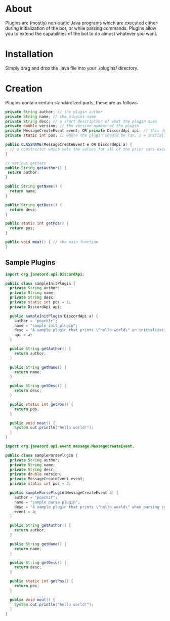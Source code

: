 # About

Plugins are (mostly) non-static Java programs which are executed either during initialization of the bot, or while parsing commands. Plugins allow you to extend the capabilities of the bot to do almost whatever you want.

# Installation

Simply drag and drop the .java file into your ./plugins/ directory.

# Creation

Plugins contain certain standardized parts, these are as follows

```java
private String author; // the plugin author
private String name; // the plugins name
private String desc; // a short description of what the plugin does
private double version; // the version number of the plugin
private MessageCreateEvent event; OR private DiscordApi api; // this depends on where you want your plugin to be ran
private static int pos; // where the plugin should be ran, 1 = initialization, 2 = command parsing

public CLASSNAME(MessageCreateEvent e OR DiscordApi a) {
  // a constructor which sets the values for all of the prior vars except for pos
}

// various getters
public String getAuthor() {
 return author;
}

public String getName() {
  return name;
}

public String getDesc() {
  return desc;
}

public static int getPos() {
  return pos;
}

public void meat() { // the main function
}
```

## Sample Plugins

```java
import org.javacord.api.DiscordApi;

public class sampleInitPlugin {
  private String author;
  private String name;
  private String desc;
  private static int pos = 1;
  private DiscordApi api;

  public sampleInitPlugin(DiscordApi a) {
    author = "poach3r";
    name = "sample init plugin";
    desc = "A sample plugin that prints \"hello world\" on initialization.";
    api = a;
  }

  public String getAuthor() {
    return author;
  }

  public String getName() {
    return name;
  }

  public String getDesc() {
    return desc;
  }

  public static int getPos() {
    return pos;
  }

  public void meat() {
    System.out.println("hello world!");
  }
}
```

```java
import org.javacord.api.event.message.MessageCreateEvent;

public class sampleParsePlugin {
  private String author;
  private String name;
  private String desc;
  private double version;
  private MessageCreateEvent event;
  private static int pos = 2;

  public sampleParsePlugin(MessageCreateEvent a) {
    author = "poach3r";
    name = "sample parse plugin";
    desc = "A sample plugin that prints \"hello world\" when parsing commands, in this case typing $ followed by anything will run it.";
    event = a;
  }

  public String getAuthor() {
    return author;
  }

  public String getName() {
    return name;
  }

  public String getDesc() {
    return desc;
  }

  public static int getPos() {
    return pos;
  }

  public void meat() {
    System.out.println("hello world!");
  }
}
```
